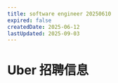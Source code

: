 ```yaml
---
title: software engineer 20250610
expired: false
createdDate: 2025-06-12
lastUpdated: 2025-09-03
---
```


# Uber 招聘信息

<JobPostingTable job-posting-json-path="uber/data/software-engineer-20250610.json" />

